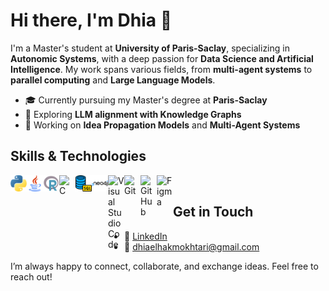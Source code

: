 # Hi there, I'm Dhia 👋  

I'm a Master's student at **University of Paris-Saclay**, specializing in **Autonomic Systems**, with a deep passion for **Data Science and Artificial Intelligence**. My work spans various fields, from **multi-agent systems** to **parallel computing** and **Large Language Models**.  

- 🎓 Currently pursuing my Master's degree at **Paris-Saclay**  
- 🔬 Exploring **LLM alignment with Knowledge Graphs**  
- 🔭 Working on **Idea Propagation Models** and **Multi-Agent Systems**  

##  Skills & Technologies  

<img align="left" alt="Python" width="26px" src="https://github.com/dhiaelhakmokhtari/dhiaelhakmokhtari/blob/main/img/python.png" />
<img align="left" alt="Java" width="26px" src="https://github.com/dhiaelhakmokhtari/dhiaelhakmokhtari/blob/main/img/java.png" />
<img align="left" alt="R" width="26px" src="https://github.com/dhiaelhakmokhtari/dhiaelhakmokhtari/blob/main/img/r.png" />
<img align="left" alt="C" width="26px" src="https://github.com/dhiaelhakmokhtari/dhiaelhakmokhtari/blob/main/img/c.png" />
<img align="left" alt="SQL" width="26px" src="https://github.com/dhiaelhakmokhtari/dhiaelhakmokhtari/blob/main/img/sql.png" />
<img align="left" alt="Neo4j" width="26px" src="https://github.com/dhiaelhakmokhtari/dhiaelhakmokhtari/blob/main/img/Neo4j--Streamline-Svg-Logos.png" />
<img align="left" alt="Visual Studio Code" width="26px" src="https://github.com/darshanr27/darshanr27/blob/master/Assets/visual-studio-code.png" />
<img align="left" alt="Git" width="26px" src="https://github.com/darshanr27/darshanr27/blob/master/Assets/git.png" />
<img align="left" alt="GitHub" width="26px" src="https://github.com/darshanr27/darshanr27/blob/master/Assets/github.png" />
<img align="left" alt="Figma" width="26px" src="https://github.com/darshanr27/darshanr27/blob/master/Assets/figma.png" />

<br />

##  Get in Touch  

- 💼 [LinkedIn](https://www.linkedin.com/in/dhia-mokhtari/)  
- 📧 dhiaelhakmokhtari@gmail.com  

I’m always happy to connect, collaborate, and exchange ideas. Feel free to reach out!


<!---
dhiaelhakmokhtari/dhiaelhakmokhtari is a ✨ special ✨ repository because its `README.md` (this file) appears on your GitHub profile.
You can click the Preview link to take a look at your changes.
--->
